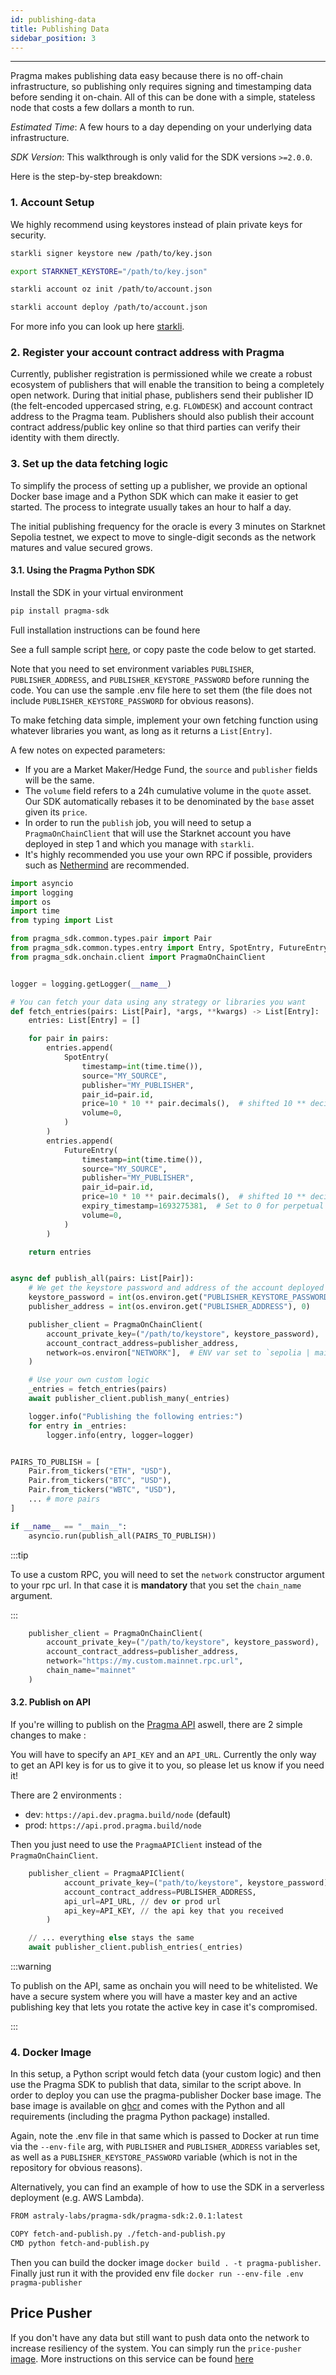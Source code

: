 ```yaml
---
id: publishing-data
title: Publishing Data
sidebar_position: 3
---
```


---

Pragma makes publishing data easy because there is no off-chain infrastructure, so publishing only requires signing and timestamping data before sending it on-chain. All of this can be done with a simple, stateless node that costs a few dollars a month to run.

_Estimated Time_: A few hours to a day depending on your underlying data infrastructure.

_SDK Version_: This walkthrough is only valid for the SDK versions `>=2.0.0`.

Here is the step-by-step breakdown:

### 1. Account Setup

We highly recommend using keystores instead of plain private keys for security.

```bash
starkli signer keystore new /path/to/key.json
```

```bash
export STARKNET_KEYSTORE="/path/to/key.json"
```

```bash
starkli account oz init /path/to/account.json
```

```bash
starkli account deploy /path/to/account.json
```

For more info you can look up here [starkli](https://book.starkli.rs/tutorials/starkli-101#starkli-101).

### 2. Register your account contract address with Pragma

Currently, publisher registration is permissioned while we create a robust ecosystem of publishers that will enable the transition to being a completely open network. During that initial phase, publishers send their publisher ID (the felt-encoded uppercased string, e.g. `FLOWDESK`) and account contract address to the Pragma team. Publishers should also publish their account contract address/public key online so that third parties can verify their identity with them directly.

### 3. Set up the data fetching logic

To simplify the process of setting up a publisher, we provide an optional Docker base image and a Python SDK which can make it easier to get started. The process to integrate usually takes an hour to half a day.

The initial publishing frequency for the oracle is every 3 minutes on Starknet Sepolia testnet, we expect to move to single-digit seconds as the network matures and value secured grows.

#### 3.1. Using the Pragma Python SDK

Install the SDK in your virtual environment

```bash
pip install pragma-sdk
```

Full installation instructions can be found here

See a full sample script [here](https://github.com/astraly-labs/pragma-sdk/blob/master/pragma-sdk/tests/docs/publish.py), or copy paste the code below to get started.

Note that you need to set environment variables `PUBLISHER`, `PUBLISHER_ADDRESS`, and `PUBLISHER_KEYSTORE_PASSWORD` before running the code. You can use the sample .env file here to set them (the file does not include `PUBLISHER_KEYSTORE_PASSWORD` for obvious reasons).

To make fetching data simple, implement your own fetching function using whatever libraries you want, as long as it returns a `List[Entry]`.

A few notes on expected parameters:

- If you are a Market Maker/Hedge Fund, the `source` and `publisher` fields will be the same.
- The `volume` field refers to a 24h cumulative volume in the `quote` asset. Our SDK automatically rebases it to be denominated
  by the `base` asset given its `price`.
- In order to run the `publish` job, you will need to setup a `PragmaOnChainClient` that will use
  the Starknet account you have deployed in step 1 and which you manage with `starkli`.
- It's highly recommended you use your own RPC if possible, providers such as [Nethermind](https://data.voyager.online/) are recommended.

```python
import asyncio
import logging
import os
import time
from typing import List

from pragma_sdk.common.types.pair import Pair
from pragma_sdk.common.types.entry import Entry, SpotEntry, FutureEntry
from pragma_sdk.onchain.client import PragmaOnChainClient


logger = logging.getLogger(__name__)

# You can fetch your data using any strategy or libraries you want
def fetch_entries(pairs: List[Pair], *args, **kwargs) -> List[Entry]:
    entries: List[Entry] = []

    for pair in pairs:
        entries.append(
            SpotEntry(
                timestamp=int(time.time()),
                source="MY_SOURCE",
                publisher="MY_PUBLISHER",
                pair_id=pair.id,
                price=10 * 10 ** pair.decimals(),  # shifted 10 ** decimals
                volume=0,
            )
        )
        entries.append(
            FutureEntry(
                timestamp=int(time.time()),
                source="MY_SOURCE",
                publisher="MY_PUBLISHER",
                pair_id=pair.id,
                price=10 * 10 ** pair.decimals(),  # shifted 10 ** decimals
                expiry_timestamp=1693275381,  # Set to 0 for perpetual contracts
                volume=0,
            )
        )

    return entries


async def publish_all(pairs: List[Pair]):
    # We get the keystore password and address of the account deployed in step 1.
    keystore_password = int(os.environ.get("PUBLISHER_KEYSTORE_PASSWORD"), 0)
    publisher_address = int(os.environ.get("PUBLISHER_ADDRESS"), 0)

    publisher_client = PragmaOnChainClient(
        account_private_key=("/path/to/keystore", keystore_password),
        account_contract_address=publisher_address,
        network=os.environ["NETWORK"],  # ENV var set to `sepolia | mainnet`
    )

    # Use your own custom logic
    _entries = fetch_entries(pairs)
    await publisher_client.publish_many(_entries)

    logger.info("Publishing the following entries:")
    for entry in _entries:
        logger.info(entry, logger=logger)


PAIRS_TO_PUBLISH = [
    Pair.from_tickers("ETH", "USD"),
    Pair.from_tickers("BTC", "USD"),
    Pair.from_tickers("WBTC", "USD"),
    ... # more pairs
]

if __name__ == "__main__":
    asyncio.run(publish_all(PAIRS_TO_PUBLISH))

```

:::tip

To use a custom RPC, you will need to set the `network` constructor argument to your rpc url. In that case it is **mandatory** that you set the `chain_name` argument.

:::

```python
    publisher_client = PragmaOnChainClient(
        account_private_key=("/path/to/keystore", keystore_password),
        account_contract_address=publisher_address,
        network="https://my.custom.mainnet.rpc.url",
        chain_name="mainnet"
    )
```

#### 3.2. Publish on API

If you're willing to publish on the [Pragma API](https://blog.pragma.build/pragma-empowers-starknet-sequencer-with-the-launch-of-the-api/) aswell, there are 2 simple changes to make :

You will have to specify an `API_KEY` and an `API_URL`.
Currently the only way to get an API key is for us to give it to you, so please let us know if you need it!

There are 2 environments :

- dev: `https://api.dev.pragma.build/node` (default)
- prod: `https://api.prod.pragma.build/node`

Then you just need to use the `PragmaAPIClient` instead of the `PragmaOnChainClient`.

```python
    publisher_client = PragmaAPIClient(
            account_private_key=("path/to/keystore", keystore_password),
            account_contract_address=PUBLISHER_ADDRESS,
            api_url=API_URL, // dev or prod url
            api_key=API_KEY, // the api key that you received
        )

    // ... everything else stays the same
    await publisher_client.publish_entries(_entries)
```

:::warning

To publish on the API, same as onchain you will need to be whitelisted.
We have a secure system where you will have a master key and an active publishing key that lets you rotate the active key in case it's compromised.

:::

### 4. Docker Image

In this setup, a Python script would fetch data (your custom logic) and then use the Pragma SDK to publish that data, similar to the script above. In order to deploy you can use the pragma-publisher Docker base image. The base image is available on [ghcr](https://github.com/astraly-labs/pragma-sdk/pkgs/container/pragma-sdk%2Fpragma-sdk) and comes with the Python and all requirements (including the pragma Python package) installed.

Again, note the .env file in that same which is passed to Docker at run time via the `--env-file` arg, with `PUBLISHER` and `PUBLISHER_ADDRESS` variables set, as well as a `PUBLISHER_KEYSTORE_PASSWORD` variable (which is not in the repository for obvious reasons).

Alternatively, you can find an example of how to use the SDK in a serverless deployment (e.g. AWS Lambda).

```bash
FROM astraly-labs/pragma-sdk/pragma-sdk:2.0.1:latest

COPY fetch-and-publish.py ./fetch-and-publish.py
CMD python fetch-and-publish.py
```

Then you can build the docker image `docker build . -t pragma-publisher`.
Finally just run it with the provided env file `docker run --env-file .env pragma-publisher`

## Price Pusher

If you don't have any data but still want to push data onto the network to increase resiliency of the system.
You can simply run the `price-pusher` [image](https://github.com/astraly-labs/pragma-sdk/pkgs/container/pragma-sdk%2Fprice-pusher).
More instructions on this service can be found [here](https://github.com/astraly-labs/pragma-sdk/tree/master/price-pusher)
